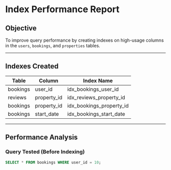 # Index Performance Report

## Objective
To improve query performance by creating indexes on high-usage columns in the `users`, `bookings`, and `properties` tables.

---

## Indexes Created

| Table      | Column        | Index Name              |
|------------|---------------|--------------------------|
| bookings   | user_id       | idx_bookings_user_id     |
| reviews    | property_id   | idx_reviews_property_id  |
| bookings   | property_id   | idx_bookings_property_id |
| bookings   | start_date    | idx_bookings_start_date  |

---

## Performance Analysis

### Query Tested (Before Indexing)
```sql
SELECT * FROM bookings WHERE user_id = 10;
